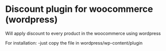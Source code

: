 # Discount plugin for woocommerce (wordpress)
 Will apply discount to every product in the woocommerce using wordpress
 
 For installation:
 -just copy the file in wordpress/wp-content/plugin
